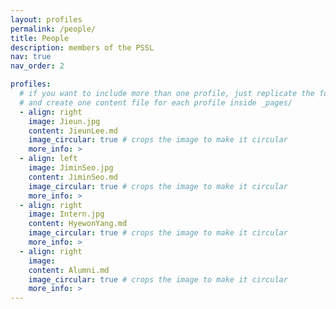 ```yaml
---
layout: profiles
permalink: /people/
title: People
description: members of the PSSL
nav: true
nav_order: 2

profiles:
  # if you want to include more than one profile, just replicate the following block
  # and create one content file for each profile inside _pages/
  - align: right
    image: Jieun.jpg
    content: JieunLee.md
    image_circular: true # crops the image to make it circular
    more_info: > 
  - align: left
    image: JiminSeo.jpg
    content: JiminSeo.md
    image_circular: true # crops the image to make it circular
    more_info: >
  - align: right
    image: Intern.jpg
    content: HyewonYang.md
    image_circular: true # crops the image to make it circular
    more_info: >
  - align: right
    image: 
    content: Alumni.md
    image_circular: true # crops the image to make it circular
    more_info: >  
---
```


